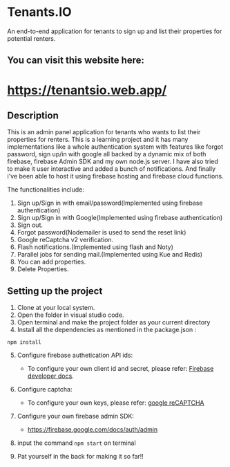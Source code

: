 # Tenants.IO
An end-to-end application for tenants to sign up and list their properties for potential renters.
## You can visit this website here:

# https://tenantsio.web.app/
## Description

This is an admin panel application for tenants who wants to list their properties for renters.
This is a learning project and it has many implementations like a whole authentication system with features like forgot password, sign up/in with google
all backed by a dynamic mix of both firebase, firebase Admin SDK and my own node.js server. 
I have also tried to make it user interactive and added a bunch of notifications.
And finally i've been able to host it using firebase hosting and firebase cloud functions.

The functionalities include:
1. Sign up/Sign in with email/password(Implemented using firebase authentication)
2. Sign up/Sign in with Google(Implemented using firebase authentication)
3. Sign out.
4. Forgot password(Nodemailer is used to send the reset link)
5. Google reCaptcha v2 verification.
6. Flash notifications.(Implemented using flash and Noty)
7. Parallel jobs for sending mail.(Implemented using Kue and Redis)
8. You can add properties.
9. Delete Properties.

## Setting up the project
1. Clone at your local system.
2. Open the folder in visual studio code.
3. Open terminal and make the project folder as your current directory
4. Install all the dependencies as mentioned in the package.json :
```
npm install
```
5. Configure firebase authetication API ids:
   - To configure your own client id and secret, please refer: [Firebase developer docs](https://firebase.google.com/docs/auth).
6. Configure captcha:
   - To configure your own keys, please refer: [google reCAPTCHA](https://www.google.com/recaptcha/admin/create)
7. Configure your own firebase admin SDK:
   - https://firebase.google.com/docs/auth/admin
7.  input the command `npm start` on terminal

8. Pat yourself in the back for making it so far!!

